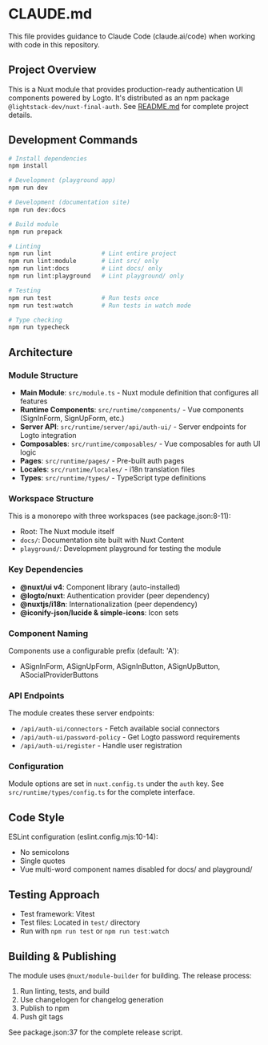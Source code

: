# CLAUDE.md

This file provides guidance to Claude Code (claude.ai/code) when working with code in this repository.

## Project Overview

This is a Nuxt module that provides production-ready authentication UI components powered by Logto. It's distributed as an npm package `@lightstack-dev/nuxt-final-auth`. See [README.md](README.md) for complete project details.

## Development Commands

```bash
# Install dependencies
npm install

# Development (playground app)
npm run dev

# Development (documentation site)
npm run dev:docs

# Build module
npm run prepack

# Linting
npm run lint              # Lint entire project
npm run lint:module       # Lint src/ only
npm run lint:docs         # Lint docs/ only
npm run lint:playground   # Lint playground/ only

# Testing
npm run test              # Run tests once
npm run test:watch        # Run tests in watch mode

# Type checking
npm run typecheck
```

## Architecture

### Module Structure

- **Main Module**: `src/module.ts` - Nuxt module definition that configures all features
- **Runtime Components**: `src/runtime/components/` - Vue components (SignInForm, SignUpForm, etc.)
- **Server API**: `src/runtime/server/api/auth-ui/` - Server endpoints for Logto integration
- **Composables**: `src/runtime/composables/` - Vue composables for auth UI logic
- **Pages**: `src/runtime/pages/` - Pre-built auth pages
- **Locales**: `src/runtime/locales/` - i18n translation files
- **Types**: `src/runtime/types/` - TypeScript type definitions

### Workspace Structure

This is a monorepo with three workspaces (see package.json:8-11):
- Root: The Nuxt module itself
- `docs/`: Documentation site built with Nuxt Content
- `playground/`: Development playground for testing the module

### Key Dependencies

- **@nuxt/ui v4**: Component library (auto-installed)
- **@logto/nuxt**: Authentication provider (peer dependency)
- **@nuxtjs/i18n**: Internationalization (peer dependency)
- **@iconify-json/lucide & simple-icons**: Icon sets

### Component Naming

Components use a configurable prefix (default: 'A'):
- ASignInForm, ASignUpForm, ASignInButton, ASignUpButton, ASocialProviderButtons

### API Endpoints

The module creates these server endpoints:
- `/api/auth-ui/connectors` - Fetch available social connectors
- `/api/auth-ui/password-policy` - Get Logto password requirements
- `/api/auth-ui/register` - Handle user registration

### Configuration

Module options are set in `nuxt.config.ts` under the `auth` key. See `src/runtime/types/config.ts` for the complete interface.

## Code Style

ESLint configuration (eslint.config.mjs:10-14):
- No semicolons
- Single quotes
- Vue multi-word component names disabled for docs/ and playground/

## Testing Approach

- Test framework: Vitest
- Test files: Located in `test/` directory
- Run with `npm run test` or `npm run test:watch`

## Building & Publishing

The module uses `@nuxt/module-builder` for building. The release process:
1. Run linting, tests, and build
2. Use changelogen for changelog generation
3. Publish to npm
4. Push git tags

See package.json:37 for the complete release script.